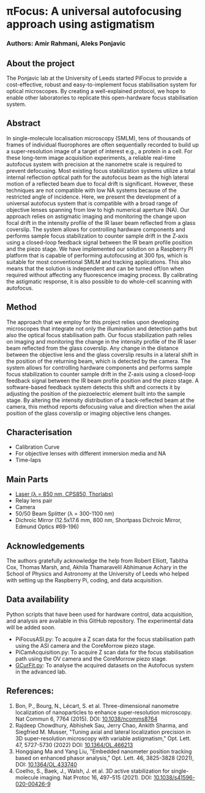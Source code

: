 # πFocus: A universal autofocusing approach using astigmatism

### Authors: Amir Rahmani, Aleks Ponjavic
## About the project
The Ponjavic lab at the University of Leeds started PiFocus to provide a cost-effective, robust and easy-to-implement focus stabilisation system for optical microscopes. By creating a well-explained protocol, we hope to enable other laboratories to replicate this open-hardware focus stabilisation system.

## Abstract
In single-molecule localisation microscopy (SMLM), tens of thousands of frames of individual fluorophores are often sequentially recorded to build up a super-resolution image of a target of interest e.g., a protein in a cell. For these long-term image acquisition experiments, a reliable real-time autofocus system with precision at the nanometre scale is required to prevent defocusing. Most existing focus stabilization systems utilize a total internal reflection optical path for the autofocus beam as the high lateral motion of a reflected beam due to focal drift is significant. However, these techniques are not compatible with low NA systems because of the restricted angle of incidence. Here, we present the development of a universal autofocus system that is compatible with a broad range of objective lenses spanning from low to high numerical aperture (NA). Our approach relies on astigmatic imaging and monitoring the change upon focal drift in the intensity profile of the IR laser beam reflected from a glass coverslip. The system allows for controlling hardware components and performs sample focus stabilization to counter sample drift in the Z-axis using a closed-loop feedback signal between the IR beam profile position and the piezo stage. We have implemented our solution on a Raspberry PI platform that is capable of performing autofocusing at 300 fps, which is suitable for most conventional SMLM and tracking applications. This also means that the solution is independent and can be turned off/on when required without affecting any fluorescence imaging process. By calibrating the astigmatic response, it is also possible to do whole-cell scanning with autofocus.  

## Method
The approach that we employ for this project relies upon developing microscopes that integrate not only the illumination and detection paths but also the optical focus stabilisation path. Our focus stabilization path relies on imaging and monitoring the change in the intensity profile of the IR laser beam reflected from the glass coverslip. Any change in the distance between the objective lens and the glass coverslip results in a lateral shift in the position of the returning beam, which is detected by the camera. The system allows for controlling hardware components and performs sample focus stabilization to counter sample drift in the Z-axis using a closed-loop feedback signal between the IR beam profile position and the piezo stage. A software-based feedback system detects this shift and corrects it by adjusting the position of the piezoelectric element built into the sample stage. By altering the intensity distribution of a back-reflected beam at the camera, this method reports defocusing value and direction when the axial position of the glass coverslip or imaging objective lens changes.

## Characterisation
  * Calibration Curve
  * For objective lenses with different immersion media and NA
  * Time-laps
## Main Parts
  * [Laser (λ = 850 nm, CPS850, Thorlabs)](https://www.thorlabs.com/thorproduct.cfm?partnumber=CPS850)
  * Relay lens pair
  * Camera
  * 50/50 Beam Splitter (λ = 300-1100 nm)
  * Dichroic Mirror (12.5x17.6 mm, 800 nm, Shortpass Dichroic Mirror,	Edmund Optics	#69-196)

## Acknowledgements
The authors gratefully acknowledge the help from Robert Elliott, Tabitha Cox, Thomas Marsh, and, Akhila Thamaravelil Abhimanue Achary in the School of Physics and Astronomy at the University of Leeds who helped with setting up the Raspberry Pi, coding, and data acquisition.

## Data availability
Python scripts that have been used for hardware control, data acquisition, and analysis are available in this GitHub repository. The experimental data will be added soon. 
  * PiFocusASI.py: To acquire a Z scan data for the focus stabilisation path using the ASI camera and the CoreMorrow piezo stage. 
  * PiCamAcquisition.py: To acquire Z scan data for the focus stabilisation path using the OV camera and the CoreMorrow piezo stage.
  * [GCurFit.py](https://github.com/AmirSTORMic/PiFocus/master/GCurFit.py): To analyse the acquired datasets on the Autofocus system in the advanced lab. 

## References:
  1. Bon, P., Bourg, N., Lécart, S. et al. Three-dimensional nanometre localization of nanoparticles to enhance super-resolution microscopy. Nat Commun 6, 7764 (2015). DOI: [10.1038/ncomms8764](https://doi.org/10.1038/ncomms8764)
  2. Rajdeep Chowdhury, Abhishek Sau, Jerry Chao, Ankith Sharma, and Siegfried M. Musser, "Tuning axial and lateral localization precision in 3D super-resolution microscopy with variable astigmatism," Opt. Lett. 47, 5727-5730 (2022) DOI: [10.1364/OL.466213](https://doi.org/10.1364/OL.466213)
  3. Hongqiang Ma and Yang Liu, "Embedded nanometer position tracking based on enhanced phasor analysis," Opt. Lett. 46, 3825-3828 (2021), DOI: [10.1364/OL.433740](https://doi.org/10.1364/OL.433740)
  4. Coelho, S., Baek, J., Walsh, J. et al. 3D active stabilization for single-molecule imaging. Nat Protoc 16, 497–515 (2021). DOI: [10.1038/s41596-020-00426-9](https://doi.org/10.1038/s41596-020-00426-9)
